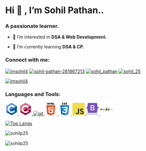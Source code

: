 <h1 align="left">Hi 🙋 , I’m Sohil Pathan..</h1>
<h3 align="left">A passionate learner.</h3>

- 👀 I’m interested in **DSA & Web Development.**

- 🌱 I’m currently learning **DSA & CP.**

<h3 align="left">Connect with me:</h3>
<p align="left">
<a href="https://twitter.com/imsohil4" target="blank"><img align="center" src="https://raw.githubusercontent.com/rahuldkjain/github-profile-readme-generator/master/src/images/icons/Social/twitter.svg" alt="imsohil4" height="30" width="40" /></a>
<a href="https://linkedin.com/in/sohil-pathan-281867213" target="blank"><img align="center" src="https://raw.githubusercontent.com/rahuldkjain/github-profile-readme-generator/master/src/images/icons/Social/linked-in-alt.svg" alt="sohil-pathan-281867213" height="30" width="40" /></a>
<a href="https://www.codechef.com/users/sohil_pathan" target="blank"><img align="center" src="https://cdn.jsdelivr.net/npm/simple-icons@3.1.0/icons/codechef.svg" alt="sohil_pathan" height="30" width="40" /></a>
<a href="https://www.leetcode.com/sohil_25" target="blank"><img align="center" src="https://raw.githubusercontent.com/rahuldkjain/github-profile-readme-generator/master/src/images/icons/Social/leet-code.svg" alt="sohil_25" height="30" width="40" /></a>
</p>
<p align="left"> <a href="https://twitter.com/imsohil4" target="blank"><img src="https://img.shields.io/twitter/follow/imsohil4?logo=twitter&style=for-the-badge" alt="imsohil4" /></a> </p>
<h3 align="left">Languages and Tools:</h3>
<p align="left"> <a href="https://www.cprogramming.com/" target="_blank" rel="noreferrer"> <img src="https://raw.githubusercontent.com/devicons/devicon/master/icons/c/c-original.svg" alt="c" width="40" height="40"/> </a> <a href="https://www.w3schools.com/cpp/" target="_blank" rel="noreferrer"> <img src="https://raw.githubusercontent.com/devicons/devicon/master/icons/cplusplus/cplusplus-original.svg" alt="cplusplus" width="40" height="40"/> </a>  <a href="https://git-scm.com/" target="_blank" rel="noreferrer"> <img src="https://www.vectorlogo.zone/logos/git-scm/git-scm-icon.svg" alt="git" width="40" height="40"/> </a> <a href="https://www.w3.org/html/" target="_blank" rel="noreferrer"> <img src="https://raw.githubusercontent.com/devicons/devicon/master/icons/html5/html5-original-wordmark.svg" alt="html5" width="40" height="40"/> </a> <a href="https://www.w3schools.com/css/" target="_blank" rel="noreferrer"> <img src="https://raw.githubusercontent.com/devicons/devicon/master/icons/css3/css3-original-wordmark.svg" alt="css3" width="40" height="40"/> </a><a href="https://developer.mozilla.org/en-US/docs/Web/JavaScript" target="_blank" rel="noreferrer"> <img src="https://raw.githubusercontent.com/devicons/devicon/master/icons/javascript/javascript-original.svg" alt="javascript" width="40" height="40"/> </a> 
<a href="https://getbootstrap.com" target="_blank" rel="noreferrer"> <img src="https://raw.githubusercontent.com/devicons/devicon/master/icons/bootstrap/bootstrap-plain-wordmark.svg" alt="bootstrap" width="40" height="40"/> </a>  <a href="https://nodejs.org" target="_blank" rel="noreferrer"> <img src="https://raw.githubusercontent.com/devicons/devicon/master/icons/nodejs/nodejs-original-wordmark.svg" alt="nodejs" width="40" height="40"/> </a></p>

[![Top Langs](https://github-readme-stats.vercel.app/api/top-langs/?username=sohilp25&layout=compact)](https://github.com/sohilp25/github-readme-stats)

<p>&nbsp;<img align="left" src="https://github-readme-stats.vercel.app/api?username=sohilp25&show_icons=true&locale=en" alt="sohilp25" /></p>

<p><img align="center" src="https://github-readme-streak-stats.herokuapp.com/?user=sohilp25&" alt="sohilp25" /></p>
